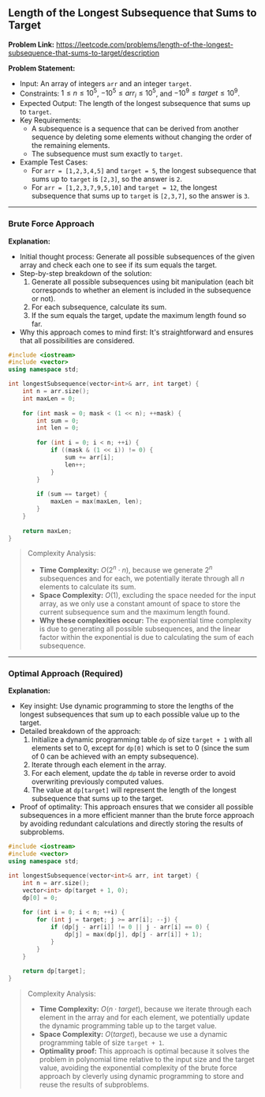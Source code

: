 ## Length of the Longest Subsequence that Sums to Target
**Problem Link:** https://leetcode.com/problems/length-of-the-longest-subsequence-that-sums-to-target/description

**Problem Statement:**
- Input: An array of integers `arr` and an integer `target`.
- Constraints: $1 \leq n \leq 10^5$, $-10^5 \leq arr_i \leq 10^5$, and $-10^9 \leq target \leq 10^9$.
- Expected Output: The length of the longest subsequence that sums up to `target`.
- Key Requirements: 
  - A subsequence is a sequence that can be derived from another sequence by deleting some elements without changing the order of the remaining elements.
  - The subsequence must sum exactly to `target`.
- Example Test Cases:
  - For `arr = [1,2,3,4,5]` and `target = 5`, the longest subsequence that sums up to `target` is `[2,3]`, so the answer is `2`.
  - For `arr = [1,2,3,7,9,5,10]` and `target = 12`, the longest subsequence that sums up to `target` is `[2,3,7]`, so the answer is `3`.

---

### Brute Force Approach
**Explanation:**
- Initial thought process: Generate all possible subsequences of the given array and check each one to see if its sum equals the target.
- Step-by-step breakdown of the solution:
  1. Generate all possible subsequences using bit manipulation (each bit corresponds to whether an element is included in the subsequence or not).
  2. For each subsequence, calculate its sum.
  3. If the sum equals the target, update the maximum length found so far.
- Why this approach comes to mind first: It's straightforward and ensures that all possibilities are considered.

```cpp
#include <iostream>
#include <vector>
using namespace std;

int longestSubsequence(vector<int>& arr, int target) {
    int n = arr.size();
    int maxLen = 0;
    
    for (int mask = 0; mask < (1 << n); ++mask) {
        int sum = 0;
        int len = 0;
        
        for (int i = 0; i < n; ++i) {
            if ((mask & (1 << i)) != 0) {
                sum += arr[i];
                len++;
            }
        }
        
        if (sum == target) {
            maxLen = max(maxLen, len);
        }
    }
    
    return maxLen;
}
```

> Complexity Analysis:
> - **Time Complexity:** $O(2^n \cdot n)$, because we generate $2^n$ subsequences and for each, we potentially iterate through all $n$ elements to calculate its sum.
> - **Space Complexity:** $O(1)$, excluding the space needed for the input array, as we only use a constant amount of space to store the current subsequence sum and the maximum length found.
> - **Why these complexities occur:** The exponential time complexity is due to generating all possible subsequences, and the linear factor within the exponential is due to calculating the sum of each subsequence.

---

### Optimal Approach (Required)
**Explanation:**
- Key insight: Use dynamic programming to store the lengths of the longest subsequences that sum up to each possible value up to the target.
- Detailed breakdown of the approach:
  1. Initialize a dynamic programming table `dp` of size `target + 1` with all elements set to 0, except for `dp[0]` which is set to 0 (since the sum of 0 can be achieved with an empty subsequence).
  2. Iterate through each element in the array.
  3. For each element, update the `dp` table in reverse order to avoid overwriting previously computed values.
  4. The value at `dp[target]` will represent the length of the longest subsequence that sums up to the target.
- Proof of optimality: This approach ensures that we consider all possible subsequences in a more efficient manner than the brute force approach by avoiding redundant calculations and directly storing the results of subproblems.

```cpp
#include <iostream>
#include <vector>
using namespace std;

int longestSubsequence(vector<int>& arr, int target) {
    int n = arr.size();
    vector<int> dp(target + 1, 0);
    dp[0] = 0;
    
    for (int i = 0; i < n; ++i) {
        for (int j = target; j >= arr[i]; --j) {
            if (dp[j - arr[i]] != 0 || j - arr[i] == 0) {
                dp[j] = max(dp[j], dp[j - arr[i]] + 1);
            }
        }
    }
    
    return dp[target];
}
```

> Complexity Analysis:
> - **Time Complexity:** $O(n \cdot target)$, because we iterate through each element in the array and for each element, we potentially update the dynamic programming table up to the target value.
> - **Space Complexity:** $O(target)$, because we use a dynamic programming table of size `target + 1`.
> - **Optimality proof:** This approach is optimal because it solves the problem in polynomial time relative to the input size and the target value, avoiding the exponential complexity of the brute force approach by cleverly using dynamic programming to store and reuse the results of subproblems.